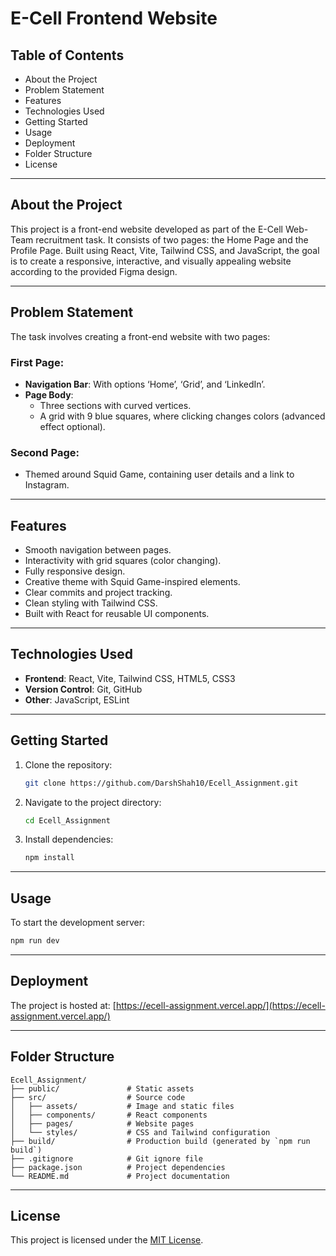 # E-Cell Frontend Website

## **Table of Contents**
- About the Project
- Problem Statement
- Features
- Technologies Used
- Getting Started
- Usage
- Deployment
- Folder Structure
- License

---

## **About the Project**
This project is a front-end website developed as part of the E-Cell Web-Team recruitment task. It consists of two pages: the Home Page and the Profile Page. Built using React, Vite, Tailwind CSS, and JavaScript, the goal is to create a responsive, interactive, and visually appealing website according to the provided Figma design.

---

## **Problem Statement**
The task involves creating a front-end website with two pages:

### **First Page**:
- **Navigation Bar**: With options ‘Home’, ‘Grid’, and ‘LinkedIn’.
- **Page Body**:
  - Three sections with curved vertices.
  - A grid with 9 blue squares, where clicking changes colors (advanced effect optional).

### **Second Page**:
- Themed around Squid Game, containing user details and a link to Instagram.

---

## **Features**
- Smooth navigation between pages.
- Interactivity with grid squares (color changing).
- Fully responsive design.
- Creative theme with Squid Game-inspired elements.
- Clear commits and project tracking.
- Clean styling with Tailwind CSS.
- Built with React for reusable UI components.

---

## **Technologies Used**
- **Frontend**: React, Vite, Tailwind CSS, HTML5, CSS3
- **Version Control**: Git, GitHub
- **Other**: JavaScript, ESLint

---

## **Getting Started**
1. Clone the repository:
   ```bash
   git clone https://github.com/DarshShah10/Ecell_Assignment.git
   ```
2. Navigate to the project directory:
   ```bash
   cd Ecell_Assignment
   ```
3. Install dependencies:
   ```bash
   npm install
   ```

---

## **Usage**
To start the development server:
```bash
npm run dev
```

---

## **Deployment**
The project is hosted at: [https://ecell-assignment.vercel.app/](https://ecell-assignment.vercel.app/)

---

## **Folder Structure**
```
Ecell_Assignment/
├── public/               # Static assets
├── src/                  # Source code
│   ├── assets/           # Image and static files
│   ├── components/       # React components
│   ├── pages/            # Website pages
│   └── styles/           # CSS and Tailwind configuration
├── build/                # Production build (generated by `npm run build`)
├── .gitignore            # Git ignore file
├── package.json          # Project dependencies
└── README.md             # Project documentation
```

---

## **License**
This project is licensed under the [MIT License](https://opensource.org/licenses/MIT).
